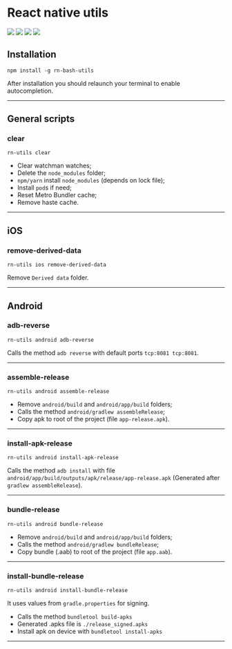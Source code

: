 # React native utils

![](https://img.shields.io/npm/v/rn-bash-utils.svg)
![](https://img.shields.io/github/stars/ObidosDev/rn-utils.svg) ![](https://img.shields.io/github/forks/ObidosDev/rn-utils.svg) ![](https://img.shields.io/github/issues/ObidosDev/rn-utils.svg)

## Installation

```shell
npm install -g rn-bash-utils
```

After installation you should relaunch your terminal to enable autocompletion.

---

## General scripts

### clear

```shell
rn-utils clear
```

- Clear watchman watches;
- Delete the `node_modules` folder;
- `npm/yarn` install `node_modules` (depends on lock file);
- Install `pod`s if need;
- Reset Metro Bundler cache;
- Remove haste cache.

---

## iOS

### remove-derived-data

```shell
rn-utils ios remove-derived-data
```

Remove `Derived data` folder.

---

## Android

### adb-reverse

```shell
rn-utils android adb-reverse
```

Calls the method `adb reverse` with default ports `tcp:8081 tcp:8081`.

---

### assemble-release

```shell
rn-utils android assemble-release
```

- Remove `android/build` and `android/app/build` folders;
- Calls the method `android/gradlew assembleRelease`;
- Copy apk to root of the project (file `app-release.apk`).

---

### install-apk-release

```shell
rn-utils android install-apk-release
```

Calls the method `adb install` with file `android/app/build/outputs/apk/release/app-release.apk` (Generated after `gradlew assembleRelease`).

---

### bundle-release

```shell
rn-utils android bundle-release
```

- Remove `android/build` and `android/app/build` folders;
- Calls the method `android/gradlew bundleRelease`;
- Copy bundle (.aab) to root of the project (file `app.aab`).

---

### install-bundle-release

```shell
rn-utils android install-bundle-release
```

It uses values from `gradle.properties` for signing.

- Calls the method `bundletool build-apks`
- Generated .apks file is `./release_signed.apks`
- Install apk on device with `bundletool install-apks`

---